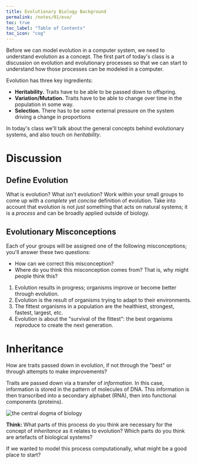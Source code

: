 ```yaml
---
title: Evolutionary Biology Background
permalink: /notes/01/evo/
toc: true
toc_label: "Table of Contents"
toc_icon: "cog"
---
```


Before we can model evolution in a computer system, we need to understand evolution as a concept. The first part of today's class is a discussion on evolution and evolutionary processes so that we can start to understand how those processes can be modeled in a computer. 

Evolution has three key ingredients:
- **Heritability.** Traits have to be able to be passed down to offspring. 
- **Variation/Mutation.** Traits have to be able to change over time in the population in some way.
- **Selection.** There has to be some external pressure on the system driving a change in proportions

In today's class we'll talk about the general concepts behind evolutionary systems, and also touch on _heritability_. 

# Discussion

## Define Evolution

What is evolution? What isn't evolution? Work within your small groups to come up with a _complete_ yet _concise_ definition of evolution. Take into account that evolution is not _just_ something that acts on natural systems; it is a _process_ and can be broadly applied outside of biology. 

## Evolutionary Misconceptions

Each of your groups will be assigned one of the following misconceptions; you'll answer these two questions:

- How can we correct this misconception? 
- Where do you think this misconception comes from? That is, why might people think this? 

1. Evolution results in progress; organisms improve or become better through evolution.
2. Evolution is the result of organisms trying to adapt to their environments.
3. The fittest organisms in a population are the healthiest, strongest, fastest, largest, etc. 
4. Evolution is about the "survival of the fittest": the best organisms reproduce to create the next generation.

# Inheritance

How are traits passed down in evolution, if not through the "best" or through attempts to make improvements? 

Traits are passed down via a transfer of _information_. In this case, information is stored in the pattern of molecules of DNA. This information is then transcribed into a secondary alphabet (RNA), then into functional components (proteins). 

![the central dogma of biology](https://cdn.kastatic.org/ka-perseus-images/2b597889d05bc601803a3b4d9ec5ccd5e7b8d3af.png)

**Think:** What parts of this process do you think are necessary for the concept of _inheritance_ as it relates to evolution? Which parts do you think are artefacts of biological systems? 

If we wanted to model this process computationally, what might be a good place to start? 